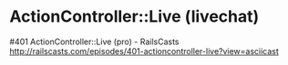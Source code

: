 ActionController::Live (livechat)
=================================

#401 ActionController::Live (pro) - RailsCasts
http://railscasts.com/episodes/401-actioncontroller-live?view=asciicast

